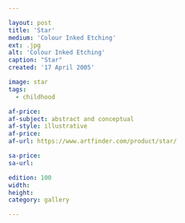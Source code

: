 ```yaml
---

layout: post
title: 'Star'
medium: 'Colour Inked Etching'
ext: .jpg
alt: 'Colour Inked Etching'
caption: "Star"
created: '17 April 2005'

image: star
tags:
  - childhood

af-price:
af-subject: abstract and conceptual
af-style: illustrative
af-price:
af-url: https://www.artfinder.com/product/star/

sa-price:
sa-url:

edition: 100
width:
height:
category: gallery

---
```

